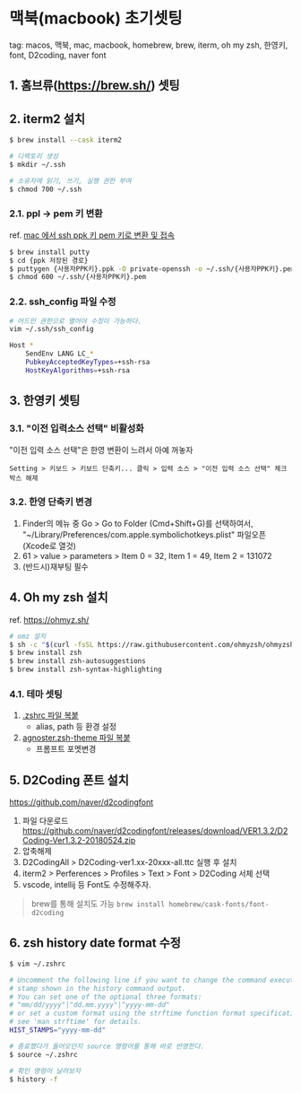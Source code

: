 # 맥북(macbook) 초기셋팅
tag: macos, 맥북, mac, macbook, homebrew, brew, iterm, oh my zsh, 한영키, font, D2coding, naver font


## 1. 홈브류(https://brew.sh/) 셋팅

## 2. iterm2 설치
```sh
$ brew install --cask iterm2

# 디렉토리 생성
$ mkdir ~/.ssh

# 소유자에 읽기, 쓰기, 실행 권한 부여
$ chmod 700 ~/.ssh
```

### 2.1. ppl → pem 키 변환
ref. [mac 에서 ssh ppk 키 pem 키로 변환 및 접속](https://lab.naminsik.com/4043)

```sh
$ brew install putty
$ cd {ppk 저장된 경로}
$ puttygen {사용자PPK키}.ppk -O private-openssh -o ~/.ssh/{사용자PPK키}.pem
$ chmod 600 ~/.ssh/{사용자PPK키}.pem
```

### 2.2. ssh_config 파일 수정
```sh
# 어드민 권한으로 열어야 수정이 가능하다.
vim ~/.ssh/ssh_config

Host *
    SendEnv LANG LC_*
    PubkeyAcceptedKeyTypes=+ssh-rsa
    HostKeyAlgorithms=+ssh-rsa
```

## 3. 한영키 셋팅

### 3.1. "이전 입력소스 선택" 비활성화
"이전 입력 소스 선택"은 한영 변환이 느려서 아예 꺼놓자
```
Setting > 키보드 > 키보드 단축키... 클릭 > 입력 소스 > "이전 입력 소스 선택" 체크박스 해제
```

### 3.2. 한영 단축키 변경

1. Finder의 메뉴 중 Go > Go to Folder (Cmd+Shift+G)를 선택하여서, "~/Library/Preferences/com.apple.symbolichotkeys.plist" 파일오픈 (Xcode로 열것)
1. 61 > value > parameters > Item 0 = 32, Item 1 = 49, Item 2 = 131072 
1. (반드시)재부팅 필수

## 4. Oh my zsh 설치
ref. https://ohmyz.sh/

```sh
# omz 설치
$ sh -c "$(curl -fsSL https://raw.githubusercontent.com/ohmyzsh/ohmyzsh/master/tools/install.sh)"
$ brew install zsh
$ brew install zsh-autosuggestions
$ brew install zsh-syntax-highlighting
```
### 4.1. 테마 셋팅
1. [.zshrc 파일 복붙](./asset/.zshrc)
	- alias, path 등 환경 설정
1. [agnoster.zsh-theme 파일 복붙](./asset/agnoster.zsh-theme)
	- 프롬프트 포멧변경

## 5. D2Coding 폰트 설치 
https://github.com/naver/d2codingfont

1. 파일 다운로드 https://github.com/naver/d2codingfont/releases/download/VER1.3.2/D2Coding-Ver1.3.2-20180524.zip 
1. 압축해제
1. D2CodingAll > D2Coding-ver1.xx-20xxx-all.ttc 실행 후 설치
1. iterm2 > Perferences > Profiles > Text > Font > D2Coding 서체 선택
1. vscode, intellij 등 Font도 수정해주자.

> brew를 통해 설치도 가능 `brew install homebrew/cask-fonts/font-d2coding`

## 6. zsh history date format 수정
```sh
$ vim ~/.zshrc

# Uncomment the following line if you want to change the command execution time
# stamp shown in the history command output.
# You can set one of the optional three formats:
# "mm/dd/yyyy"|"dd.mm.yyyy"|"yyyy-mm-dd"
# or set a custom format using the strftime function format specifications,
# see 'man strftime' for details.
HIST_STAMPS="yyyy-mm-dd"

# 종료했다가 들어오던지 source 명령어를 통해 바로 반영한다.
$ source ~/.zshrc

# 확인 명령어 날려보자
$ history -f

```